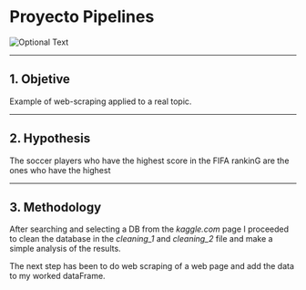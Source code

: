 # Proyecto Pipelines

![Optional Text](../Proyecto-Pipelines/Images/webscraping.jpeg)

-----------------------------
## 1. Objetive

Example of web-scraping applied to a real topic.

-----------------------------

## 2. Hypothesis

The soccer players who have the highest score in the FIFA rankinG are the ones who have the highest

-----------------------------

## 3. Methodology

After searching and selecting a DB from the *kaggle.com* page I proceeded to clean the database in the *cleaning_1* and *cleaning_2* file and make a simple analysis of the results.

The next step has been to do web scraping of a web page and add the data to my worked dataFrame.